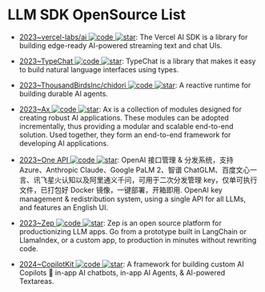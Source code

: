 # LLM SDK OpenSource List

- [2023~vercel-labs/ai ![code](https://ng-tech.icu/assets/code.svg) ![star](https://img.shields.io/github/stars/vercel-labs/ai)](https://github.com/vercel-labs/ai): The Vercel AI SDK is a library for building edge-ready AI-powered streaming text and chat UIs.

- [2023~TypeChat ![code](https://ng-tech.icu/assets/code.svg) ![star](https://img.shields.io/github/stars/microsoft/TypeChat)](https://github.com/microsoft/TypeChat): TypeChat is a library that makes it easy to build natural language interfaces using types.

- [2023~ThousandBirdsInc/chidori ![code](https://ng-tech.icu/assets/code.svg) ![star](https://img.shields.io/github/stars/ThousandBirdsInc/chidori)](https://github.com/ThousandBirdsInc/chidori): A reactive runtime for building durable AI agents.

- [2023~Ax ![code](https://ng-tech.icu/assets/code.svg) ![star](https://img.shields.io/github/stars/axilla-io/ax)](https://github.com/axilla-io/ax): Ax is a collection of modules designed for creating robust AI applications. These modules can be adopted incrementally, thus providing a modular and scalable end-to-end solution. Used together, they form an end-to-end framework for developing AI applications.

- [2023~One API ![code](https://ng-tech.icu/assets/code.svg) ![star](https://img.shields.io/github/stars/songquanpeng/one-api)](https://github.com/songquanpeng/one-api): OpenAI 接口管理 & 分发系统，支持 Azure、Anthropic Claude、Google PaLM 2、智谱 ChatGLM、百度文心一言、讯飞星火认知以及阿里通义千问，可用于二次分发管理 key，仅单可执行文件，已打包好 Docker 镜像，一键部署，开箱即用. OpenAI key management & redistribution system, using a single API for all LLMs, and features an English UI.

- [2023~Zep ![code](https://ng-tech.icu/assets/code.svg) ![star](https://img.shields.io/github/stars/getzep/zep)](https://github.com/getzep/zep): Zep is an open source platform for productionizing LLM apps. Go from a prototype built in LangChain or LlamaIndex, or a custom app, to production in minutes without rewriting code.

- [2024~CopilotKit ![code](https://ng-tech.icu/assets/code.svg) ![star](https://img.shields.io/github/stars/CopilotKit/CopilotKit)](https://github.com/CopilotKit/CopilotKit): A framework for building custom AI Copilots 🤖 in-app AI chatbots, in-app AI Agents, & AI-powered Textareas.
